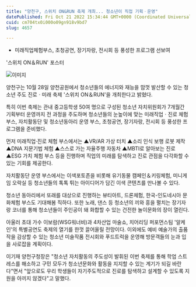 ```yaml
---
title: "양천구, 스위치 ON&RUN 축제 개최... 청소년이 직접 기획ㆍ운영"
datePublished: Fri Oct 21 2022 15:34:44 GMT+0000 (Coordinated Universal Time)
cuid: cm704tx0i000o09gn918v9bd7
slug: 4657

---
```



- 미래직업체험부스, 초청공연, 장기자랑, 전시회 등 풍성한 프로그램 선보여

'스위치 ON＆RUN' 포스터

![이미지](https://cdn.hashnode.com/res/hashnode/image/upload/v1739257198451/579aafe5-a5ca-4f18-a404-cf82f0e60182.png)

양천구는 10월 28일 양천공원에서 청소년들의 에너지와 재능을 맘껏 발산할 수 있는 청소년 주도 진로ㆍ미래 축제 '스위치 ON＆RUN'을 개최한다고 밝혔다.

특히 이번 축제는 관내 중고등학생 50여 명으로 구성된 청소년 자치위원회가 7개월간 기획부터 운영까지 전 과정을 주도하며 청소년들의 눈높이에 맞는 미래직업ㆍ진로 체험 부스, 자치활동단 및 청소년동아리 운영 부스, 초청공연, 장기자랑, 전시회 등 풍성한 프로그램을 준비했다.

먼저 미래직업·진로 체험 부스에서는 ▲VR/AR 가상 터치 ▲소리 인식 보행 로봇 제작 ▲DNA 지문기법 체험 ▲스스로 가는 자율주행 자동차 ▲MBTI로 알아보는 진로 ▲ESG 가치 체험 부스 등을 진행하며 직업의 미래를 탐색하고 진로 관점을 다각화할 수 있는 기회를 제공한다.

자치활동단 운영 부스에서는 이색포토존을 비롯해 유기동물 캠페인＆키링체험, 미니게임 오락실 등 청소년들의 톡톡 튀는 아이디어가 담긴 이색 콘텐츠를 만나볼 수 있다.

청소년 동아리에서 또래를 대상으로 진행하는 뷰티아트, 드론체험, 한국-인도네시아 문화체험 부스도 기대해봄 직하다. 또한 노래, 댄스 등 청소년의 끼와 흥을 펼치는 장기자랑 코너를 통해 청소년들이 주인공이 돼 화합할 수 있는 건전한 놀이문화의 장이 열린다.

아울러 초대 가수 이보람(WSG워너비)과 4차산업 마술쇼, 치어리딩 퍼포먼스팀 '알케인'의 특별공연도 축제의 열기를 한껏 끌어올릴 전망이다. 이외에도 예비 예술가의 출품작을 감상할 수 있는 청소년 미술작품 전시회와 푸드트럭을 운영해 방문객들의 눈과 입을 사로잡을 계획이다.

이기재 양천구청장은 "청소년 자치활동의 주도성이 발휘된 이번 축제를 통해 학업 스트레스를 해소하고 구민 모두가 청소년문화와 활동을 지지할 수 있는 계기가 되길 바란다"면서 "앞으로도 우리 학생들이 자기주도적으로 진로를 탐색하고 설계할 수 있도록 지원을 아끼지 않겠다"고 말했다.